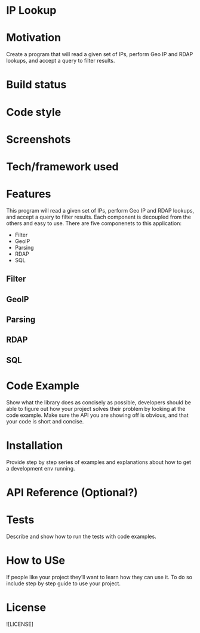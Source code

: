 # IP Lookup 
# Motivation
Create a program that will read a given set of IPs, perform Geo IP and RDAP lookups, and accept a query to filter results.
# Build status
# Code style
# Screenshots 
# Tech/framework used  
# Features
This program will read a given set of IPs, perform Geo IP and RDAP lookups, and accept a query to filter results. Each component is decoupled from the others and easy to use. There are five componenets to this application:
- Filter
- GeoIP
- Parsing
- RDAP
- SQL

## Filter
## GeoIP
## Parsing
## RDAP
## SQL

# Code Example 
Show what the library does as concisely as possible, developers should be able to figure out how your project solves their problem by looking at the code example. Make sure the API you are showing off is obvious, and that your code is short and concise.
# Installation 
Provide step by step series of examples and explanations about how to get a development env running.
# API Reference (Optional?)
# Tests 
Describe and show how to run the tests with code examples.
# How to USe
If people like your project they’ll want to learn how they can use it. To do so include step by step guide to use your project.
# License
![LICENSE]
